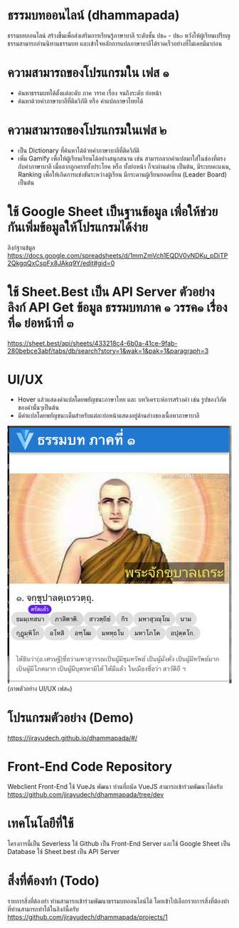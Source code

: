 # ธรรมบทออนไลน์ (dhammapada)
ธรรมบทออนไลน์ สร้างขึ้นเพื่อส่งเสริมการเรียนรู้ภาษาบาลี ระดับชั้น ปธ๑ - ปธ๓ หวังให้ผู้เรียนเปรียญธรรมสามารถอ่านนิทานธรรมบท และเข้าใจหลักการแปลภาษาบาลีได้รวดเร็วอย่างที่ไม่เคยมีมาก่อน

# ความสามารถของโปรแกรมใน เฟส ๑
- ค้นหาธรรมบทได้ตั้งแต่ละดับ ภาค วรรค เรื่อง จนถึงระดับ ย่อหน้า
- ค้นหาด้วยคำภาษาบาลีที่ติดวิภัติ หรือ คำแปลภาษาไทยได้ 

# ความสามารถของโปรแกรมในเฟส ๒
- เป็น Dictionary ที่ค้นหาได้ด้วยคำภาษาบาลีที่ติดวิภัติ
- เพิ่ม Gamify เพื่อให้ผู้เรียนเรียนได้อย่างสนุกสนาน เช่น สามารถลากคำแปลมาใส่ในช่องที่ตรงกับคำภาษาบาลี เมื่อลากถูกครบทั้งประโยค หรือ ทั้งย่อหน้า ก็จะผ่านด่าน เป็นต้น, มีระบบคะแนน, Ranking เพื่อให้เกิดการแข่งขันระหว่างผู้เรียน มีกระดานผู้เรียนยอดเยี่ยม (Leader Board)  เป็นต้น 

# ใช้ Google Sheet เป็นฐานข้อมูล เพื่อให้ช่วยกันเพิ่มข้อมูลให้โปรแกรมได้ง่าย
ลิงก์ฐานข้มูล
https://docs.google.com/spreadsheets/d/1mmZmVch1EQDV0vNDKu_pDiTP2QkgqQxCspFx8JAkq9Y/edit#gid=0

# ใช้ Sheet.Best เป็น API Server ตัวอย่างลิงก์ API Get ข้อมูล ธรรมบทภาค ๑ วรรค๑ เรื่องที่๑ ย่อหน้าที่ ๓ 
https://sheet.best/api/sheets/433218c4-6b0a-41ce-9fab-280bebce3abf/tabs/db/search?story=1&wak=1&pak=1&paragraph=3 

# UI/UX 
- Hover แล้วแสดงคำแปลโดยพยัญชนะภาษาไทย และ บทวิเคราะห์การสร้างคำ เช่น รูปของวิภัตของคำนั้นๆเป็นต้น
- มีคำแปลโดยพยัญชนะเต็มสำหรับแต่ละย่อหน้าแสดงอยู่ด้านล่างของเนื้อหาภาษาบาลี 

<img src="https://github.com/jirayudech/dhammapada/blob/main/Screen%20Shot%202563-11-15%20at%2016.48.49.png">(ภาพตัวอย่าง UI/UX เฟส๑)


# โปรแกรมตัวอย่าง (Demo)
https://jirayudech.github.io/dhammapada/#/

# Front-End Code Repository
Webclient Front-End ใช้ VueJs พัฒนา ท่านที่ถนัด VueJS สามารถเข้าร่วมพัฒนาได้ครับ
https://github.com/jirayudech/dhammapada/tree/dev

# เทคโนโลยีที่ใช้
โครงการนี้เป็น Severless ใช้ Github เป็น Front-End Server และใช้ Google Sheet เป็น Database ใช้ Sheet.best เป็น API Server

# สิ่งที่ต้องทำ (Todo)
รายการสิ่งที่ต้องทำ ท่านสามารถเข้าร่วมพัฒนาธรรมบทออนไลน์ได้ โดยเข้าไปเลือกรายการสิ่งที่ต้องทำ ที่ท่านสามารถทำได้ในลิงก์นี้ครับ
https://github.com/jirayudech/dhammapada/projects/1

